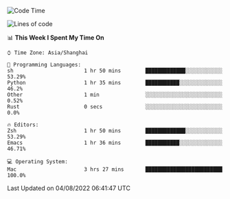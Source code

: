 <!--START_SECTION:waka-->
![Code Time](http://img.shields.io/badge/Code%20Time-755%20hrs%2029%20mins-blue)

![Lines of code](https://img.shields.io/badge/From%20Hello%20World%20I%27ve%20Written-22%20Thousand%20lines%20of%20code-blue)

📊 **This Week I Spent My Time On** 

```text
⌚︎ Time Zone: Asia/Shanghai

💬 Programming Languages: 
sh                       1 hr 50 mins        █████████████░░░░░░░░░░░░   53.29% 
Python                   1 hr 35 mins        ███████████░░░░░░░░░░░░░░   46.2% 
Other                    1 min               ░░░░░░░░░░░░░░░░░░░░░░░░░   0.52% 
Rust                     0 secs              ░░░░░░░░░░░░░░░░░░░░░░░░░   0.0%

🔥 Editors: 
Zsh                      1 hr 50 mins        █████████████░░░░░░░░░░░░   53.29% 
Emacs                    1 hr 36 mins        ███████████░░░░░░░░░░░░░░   46.71%

💻 Operating System: 
Mac                      3 hrs 27 mins       █████████████████████████   100.0%

```


 Last Updated on 04/08/2022 06:41:47 UTC
<!--END_SECTION:waka-->
